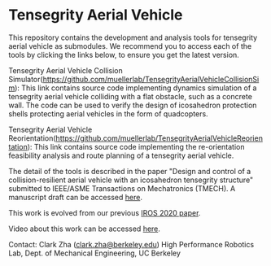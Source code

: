 # Tensegrity Aerial Vehicle

This repository contains the development and analysis tools for tensegrity aerial vehicle as submodules. We recommend you to access each of the tools by clicking the links below, to ensure you get the latest version.

Tensegrity Aerial Vehicle Collision Simulator(https://github.com/muellerlab/TensegrityAerialVehicleCollisionSim): This link contains source code implementing dynamics simulation of a tensegrity aerial vehicle colliding with a flat obstacle, such as a concrete wall. The code can be used to verify the design of icosahedron protection shells protecting aerial vehicles in the form of quadcopters.

Tensegrity Aerial Vehicle Reorientation(https://github.com/muellerlab/TensegrityAerialVehicleReorientation): This link contains source code implementing the re-orientation feasibility analysis and route planning of a tensegrity aerial vehicle.

The detail of the tools is described in the paper "Design and control of a collision-resilient aerial vehicle with an icosahedron tensegrity structure" submitted to  IEEE/ASME Transactions on Mechatronics (TMECH). A manuscript draft can be accessed [here](https://hiperlab.berkeley.edu/wp-content/uploads/2022/11/Design-and-control-of-a-collision-resilient-aerial-vehicle-with-an-icosahedron-tensegrity-structure.pdf). 

This work is evolved from our previous [IROS 2020 paper](https://ieeexplore.ieee.org/document/9341236).

Video about this work can be accessed [here](https://youtu.be/XsLVRd2nMd0).

Contact: Clark Zha (clark.zha@berkeley.edu)
High Performance Robotics Lab, Dept. of Mechanical Engineering, UC Berkeley
